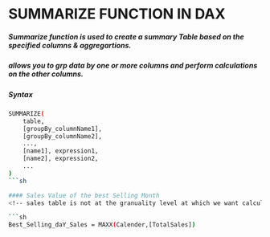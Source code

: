 # SUMMARIZE FUNCTION IN DAX

##### Summarize function is used to create a summary Table based on the specified columns & aggregartions.

##### allows you to grp data by one or more columns and perform calculations on the other columns.


##### Syntax
```sh 
SUMMARIZE(
    table,
    [groupBy_columnName1],
    [groupBy_columnName2],
    ...,
    [name1], expression1,
    [name2], expression2,
    ...
)
```sh

#### Sales Value of the best Selling Month
<!-- sales table is not at the granuality level at which we want calculation, it has duplicate dates in the sales table -->

```sh
Best_Selling_daY_Sales = MAXX(Calender,[TotalSales])
```

